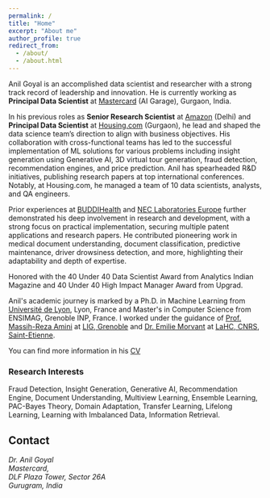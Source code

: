 ```yaml
---
permalink: /
title: "Home"
excerpt: "About me"
author_profile: true
redirect_from: 
  - /about/
  - /about.html
---
```


Anil Goyal is an accomplished data scientist and researcher with a strong track record of leadership and innovation. He is currently working as **Principal Data Scientist** at [Mastercard](https://www.mastercard.com/global/en/business/overview/ai-garage.html) (AI Garage), Gurgaon, India.

In his previous roles as **Senior Research Scientist** at [Amazon](https://www.amazon.science/) (Delhi) and **Principal Data Scientist** at [Housing.com](https://housing.com/) (Gurgaon), he lead and shaped the data science team’s direction to align with business objectives. His collaboration with cross-functional teams has led to the successful implementation of ML solutions for various problems including insight generation using Generative AI, 3D virtual tour generation, fraud detection, recommendation engines, and price prediction. Anil has spearheaded R&D initiatives, publishing research papers at top international conferences. Notably, at Housing.com, he managed a team of 10 data scientists, analysts, and QA engineers.

Prior experiences at [BUDDIHealth](https://buddi.ai/) and [NEC Laboratories Europe](https://www.neclab.eu/) further demonstrated his deep involvement in research and development, with a strong focus on practical implementation, securing multiple patent applications and research papers. He contributed pioneering work in medical document understanding, document classification, predictive maintenance, driver drowsiness detection, and more, highlighting their adaptability and depth of expertise.

Honored with the 40 Under 40 Data Scientist Award from Analytics Indian Magazine and 40 Under 40 High Impact Manager Award from Upgrad.

Anil's academic journey is marked by a Ph.D.  in Machine Learning from [Université de  Lyon](https://www.universite-lyon.fr/version-anglaise/udl-en-6709.kjsp), Lyon, France and Master's in Computer Science from  ENSIMAG, Grenoble INP, France.  I worked under the guidance of [Prof. Massih-Reza Amini](http://ama.liglab.fr/~amini/ ) at [LIG, Grenoble](https://www.liglab.fr/) and [Dr. Emilie Morvant](https://emorvant.github.io/) at [LaHC, CNRS, Saint-Etienne](http://laboratoirehubertcurien.fr/).

You can find more information in his [CV](https://goyalanil.github.io/files/Anil_Goyal_Resume.pdf)

### Research Interests 
Fraud Detection, Insight Generation, Generative AI, Recommendation Engine, Document Understanding, Multiview Learning, Ensemble Learning, PAC-Bayes Theory, Domain Adaptation, Transfer Learning, Lifelong Learning, Learning with Imbalanced Data, Information Retrieval. 

## Contact
<address>
  Dr. Anil Goyal <br />Mastercard,<br />  DLF Plaza Tower, Sector 26A <br /> Gurugram, India<br />
</address>

